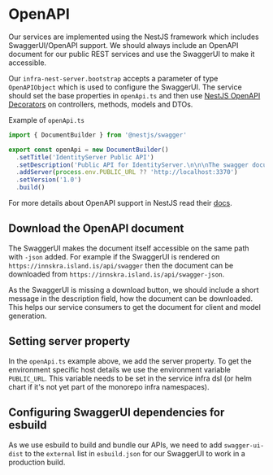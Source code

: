 # OpenAPI

Our services are implemented using the NestJS framework which includes SwaggerUI/OpenAPI support. We should always include an OpenAPI document for our public REST services and use the SwaggerUI to make it accessible.

Our `infra-nest-server.bootstrap` accepts a parameter of type `OpenAPIObject` which is used to configure the SwaggerUI. The service should set the base properties in `openApi.ts` and then use [NestJS OpenAPI Decorators](https://docs.nestjs.com/openapi/decorators) on controllers, methods, models and DTOs.

Example of `openApi.ts`

```typescript
import { DocumentBuilder } from '@nestjs/swagger'

export const openApi = new DocumentBuilder()
  .setTitle('IdentityServer Public API')
  .setDescription('Public API for IdentityServer.\n\n\nThe swagger document can be downloaded by appending `-json` to the last path segment.')
  .addServer(process.env.PUBLIC_URL ?? 'http://localhost:3370')
  .setVersion('1.0')
  .build()
```

For more details about OpenAPI support in NestJS read their [docs](https://docs.nestjs.com/openapi/introduction).

## Download the OpenAPI document

The SwaggerUI makes the document itself accessible on the same path with `-json` added. For example if the SwaggerUI is rendered on `https://innskra.island.is/api/swagger` then the document can be downloaded from `https://innskra.island.is/api/swagger-json`.

As the SwaggerUI is missing a download button, we should include a short message in the description field, how the document can be downloaded. This helps our service consumers to get the document for client and model generation.

## Setting server property

In the `openApi.ts` example above, we add the server property. To get the environment specific host details we use the environment variable `PUBLIC_URL`. This variable needs to be set in the service infra dsl (or helm chart if it's not yet part of the monorepo infra namespaces).

## Configuring SwaggerUI dependencies for esbuild

As we use esbuild to build and bundle our APIs, we need to add `swagger-ui-dist` to the `external` list in `esbuild.json` for our SwaggerUI to work in a production build.

